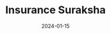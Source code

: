---
title: "Insurance Suraksha"
date: 2024-01-15
draft: false
layout: "single"
description: "Comprehensive insurance solutions for complete financial protection and security for you and your family."
icon: "shield"
overview: "Professional insurance advisory services designed to provide complete financial protection through comprehensive life, health, and general insurance solutions tailored to your specific needs and life stage requirements."
cta_text: "Book A Free Consultation"
cta_link: "#contact"

feature_badges:
  - title: "Comprehensive"
    subtitle: "Complete insurance coverage across all major categories"
  - title: "Trusted"
    subtitle: "Partnerships with leading insurance companies"
  - title: "Personalized"
    subtitle: "Customized insurance solutions based on your needs"

services_section:
  title: "Our Insurance Services"
  description: "Complete insurance solutions designed to protect your financial future and provide security for your family through comprehensive coverage options."
  services:
    - title: "Life Insurance Planning"
      description: "Term and whole life insurance solutions to provide financial security for your family's future."
      icon: "heart"
    - title: "Health Insurance Advisory"
      description: "Comprehensive health insurance plans covering medical expenses, critical illness, and hospitalization."
      icon: "activity"
    - title: "General Insurance Solutions"
      description: "Motor, home, travel, and other general insurance products for complete asset protection."
      icon: "shield-check"
    - title: "Group Insurance Services"
      description: "Corporate and group insurance solutions for businesses and organizations for employee benefits."
      icon: "users"

approach_section:
  title: "Our Insurance Approach"
  description: "We provide comprehensive insurance planning focused on complete financial protection through strategic risk assessment and coverage optimization."
  approaches:
    - title: "Risk Assessment"
      description: "Comprehensive risk analysis to identify protection gaps and determine optimal insurance coverage needs."
      icon: "search"
    - title: "Needs-Based Planning"
      description: "Insurance solutions tailored to your specific life stage, income, and family protection requirements."
      icon: "user-check"
    - title: "Multi-Company Options"
      description: "Access to multiple insurance providers to ensure best coverage options and competitive premiums."
      icon: "layers"
    - title: "Claims Support"
      description: "Complete assistance with insurance claims processing and settlement for hassle-free experience."
      icon: "file-text"
    - title: "Regular Reviews"
      description: "Periodic insurance portfolio reviews to ensure coverage remains adequate as your needs evolve."
      icon: "refresh-cw"
    - title: "Cost Optimization"
      description: "Strategic premium optimization to maximize coverage while minimizing costs through smart planning."
      icon: "dollar-sign"

testimonials_section:
  title: "What Our Insurance Clients Say"
  testimonials:
    - name: "Rakesh Sharma"
      role: "Family Head"
      feedback: "VittSeva helped me get comprehensive life insurance coverage at competitive premiums. The claim settlement support for my father's medical expenses was excellent."
      rating: 5
    - name: "Sunita Patel"
      role: "Working Mother"
      feedback: "Their health insurance advisory saved us lakhs during my husband's surgery. The policy they recommended covered everything with minimal co-payment."
      rating: 5
    - name: "Manoj Kumar"
      role: "Business Owner"
      feedback: "Group insurance solutions for my employees were perfectly structured. Easy implementation and great employee satisfaction with the coverage."
      rating: 5
    - name: "Deepika Singh"
      role: "IT Professional"
      feedback: "Term insurance planning helped me secure my family's financial future at affordable premiums. Professional advice made the decision easy."
      rating: 5
    - name: "Anil Gupta"
      role: "Senior Manager"
      feedback: "Motor and home insurance with comprehensive coverage at competitive rates. Claims process was smooth and hassle-free when needed."
      rating: 5

cta_section:
  title: "Secure Your Financial Future"
  description: "Ready to protect your family and assets with comprehensive insurance coverage? Contact our insurance experts today for personalized advice."
  button_text: "Get Insurance Advice"
---